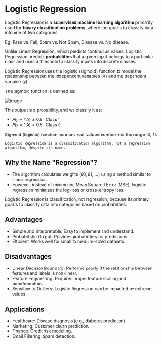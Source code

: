 # Logistic Regression

Logistic Regression is a **supervised machine learning algorithm** primarily used for **binary classification problems**, where the goal is to classify data into one of two categories

Eg: Pass vs. Fail, Spam vs. Not Spam, Disease vs. No disease.

Unlike Linear Regression, which predicts continuous values, Logistic Regression predicts **probabilities** that a given input belongs to a particular class and uses a threshold to classify inputs into discrete classes.

Logistic Regression uses the logistic (sigmoid) function to model the relationship between the independent variables (𝑋) and the dependent variable (𝑦).

The sigmoid function is defined as:

![image](https://github.com/user-attachments/assets/6dc19dce-4d80-446c-a71d-ed337faee5d2)

This output is a probability, and we classify it as:
- 𝑃(𝑦 = 1∣𝑋) ≥ 0.5 : Class 1
- 𝑃(𝑦 = 1∣𝑋) < 0.5 : Class 0

Sigmoid (logistic) function map any real-valued number into the range [0, 1]. 

```
Logistic Regression is a classification algorithm, not a regression algorithm, despite its name.
```
## Why the Name "Regression"?
- The algorithm calculates weights (𝛽0, 𝛽1, …) using a method similar to linear regression.
- However, instead of minimizing Mean Squared Error (MSE), logistic regression minimizes the log-loss or cross-entropy loss.

Logistic Regression is classification, not regression, because its primary goal is to classify data into categories based on probabilities. 

## Advantages
- Simple and Interpretable: Easy to implement and understand.
- Probabilistic Output: Provides probabilities for predictions.
- Efficient: Works well for small to medium-sized datasets.

## Disadvantages
- Linear Decision Boundary: Performs poorly if the relationship between features and labels is non-linear.
- Feature Engineering: Requires proper feature scaling and transformation.
- Sensitive to Outliers: Logistic Regression can be impacted by extreme values.

## Applications
- Healthcare: Disease diagnosis (e.g., diabetes prediction).
- Marketing: Customer churn prediction.
- Finance: Credit risk modeling.
- Email Filtering: Spam detection.
